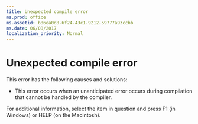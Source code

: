 ```yaml
---
title: Unexpected compile error
ms.prod: office
ms.assetid: b86ea0d8-6f24-43c1-9212-59777a93ccbb
ms.date: 06/08/2017
localization_priority: Normal
---
```



# Unexpected compile error
This error has the following causes and solutions:


- This error occurs when an unanticipated error occurs during compilation that cannot be handled by the compiler.
    

For additional information, select the item in question and press F1 (in Windows) or HELP (on the Macintosh).

